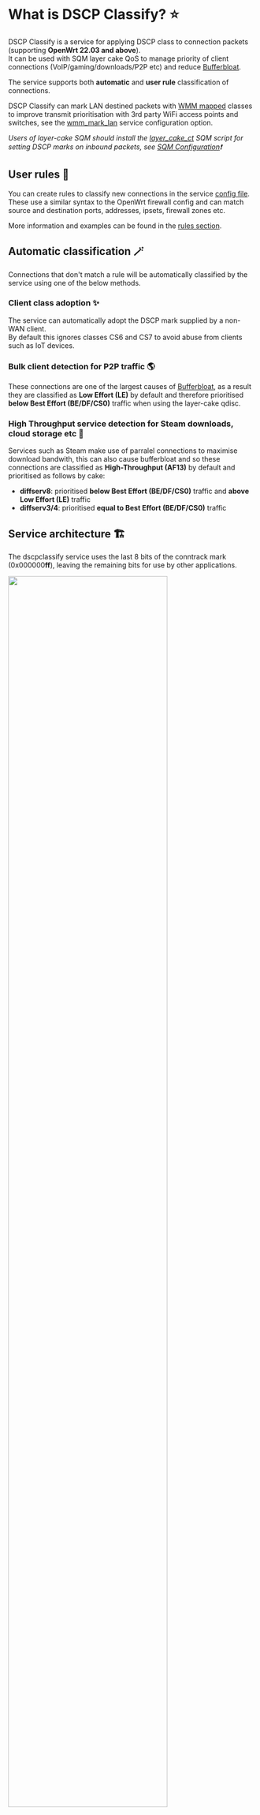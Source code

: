 # What is DSCP Classify? ⭐
DSCP Classify is a service for applying DSCP class to connection packets (supporting **OpenWrt 22.03 and above**).\
It can be used with SQM layer cake QoS to manage priority of client connections (VoIP/gaming/downloads/P2P etc) and reduce [Bufferbloat](https://en.wikipedia.org/wiki/Bufferbloat).

The service supports both **automatic** and **user rule** classification of connections.

DSCP Classify can mark LAN destined packets with [WMM mapped](https://datatracker.ietf.org/doc/html/rfc8325#section-4.3) classes to improve transmit prioritisation with 3rd party WiFi access points and switches, see the [wmm_mark_lan](#section-service) service configuration option.

_Users of layer-cake SQM should install the [layer_cake_ct](#layer_cake_ctqos) SQM script for setting DSCP marks on inbound packets, see [SQM Configuration](#sqm-configuration-)❗_

## User rules 📝
You can create rules to classify new connections in the service [config file](#configuration-%EF%B8%8F).\
These use a similar syntax to the OpenWrt firewall config and can match source and destination ports, addresses, ipsets, firewall zones etc.

More information and examples can be found in the [rules section](#section-rule).

## Automatic classification 🪄
Connections that don't match a rule will be automatically classified by the service using one of the below methods.

### Client class adoption ✨
The service can automatically adopt the DSCP mark supplied by a non-WAN client.\
By default this ignores classes CS6 and CS7 to avoid abuse from clients such as IoT devices.

### Bulk client detection for P2P traffic 🌎
These connections are one of the largest causes of [Bufferbloat](https://en.wikipedia.org/wiki/Bufferbloat), as a result they are classified as **Low Effort (LE)** by default and therefore prioritised **below Best Effort (BE/DF/CS0)** traffic when using the layer-cake qdisc.

### High Throughput service detection for Steam downloads, cloud storage etc 🚛
Services such as Steam make use of parralel connections to maximise download bandwith, this can also cause bufferbloat and so these connections are classified as **High-Throughput (AF13)** by default and prioritised as follows by cake:
  * **diffserv8**: prioritised **below Best Effort (BE/DF/CS0)** traffic and **above Low Effort (LE)** traffic
  * **diffserv3/4**: prioritised **equal to Best Effort (BE/DF/CS0)** traffic

## Service architecture 🏗️ 

The dscpclassify service uses the last 8 bits of the conntrack mark (0x000000**ff**), leaving the remaining bits for use by other applications.

<img src="https://user-images.githubusercontent.com/46714706/188151111-9167e54d-482e-4584-b43b-0759e0ad7561.png" width="80%">

# Service installation ⚙️
To install dscpclassify service via command line you can use the following sets of commands.

### dscpclassify 

```
repo="https://raw.githubusercontent.com/jeverley/dscpclassify/main"
mkdir -p "/etc/dscpclassify.d"
if [ ! -f "/etc/config/dscpclassify" ]; then
    wget "$repo/etc/config/dscpclassify" -O "/etc/config/dscpclassify"
else
    wget "$repo/etc/config/dscpclassify" -O "/etc/config/dscpclassify_git"
fi
wget "$repo/etc/dscpclassify.d/main.nft" -O "/etc/dscpclassify.d/main.nft"
wget "$repo/etc/dscpclassify.d/maps.nft" -O "/etc/dscpclassify.d/maps.nft"
wget "$repo/etc/dscpclassify.d/verdicts.nft" -O "/etc/dscpclassify.d/verdicts.nft"
wget "$repo/etc/hotplug.d/iface/21-dscpclassify" -O "/etc/hotplug.d/iface/21-dscpclassify"
wget "$repo/etc/init.d/dscpclassify" -O "/etc/init.d/dscpclassify"
chmod +x "/etc/init.d/dscpclassify"
/etc/init.d/dscpclassify enable
/etc/init.d/dscpclassify start
```

### layer_cake_ct.qos
#### _Ingress DSCP marking for SQM cake requires installation and [configuration](#sqm-configuration-) of 'layer_cake_ct.qos' and the package 'kmod-sched-ctinfo'❗_

```
repo="https://raw.githubusercontent.com/jeverley/dscpclassify/main"
opkg update
opkg install kmod-sched-ctinfo
wget "$repo/usr/lib/sqm/layer_cake_ct.qos" -O "/usr/lib/sqm/layer_cake_ct.qos"
wget "$repo/usr/lib/sqm/layer_cake_ct.qos.help" -O "/usr/lib/sqm/layer_cake_ct.qos.help"
```
# Configuration ⚙️
The service configuration is located in '/etc/config/dscpclassify'.

**A working default configuration is provided with the service which should work for most users.**

### Section "service"
|Name | Type | Required | Default | Description|
|--- | --- | --- | --- | ---|
|class_low_effort | string | no | le <sup>1</sup> | The default DSCP class applied to low effort connections |
|class_high_throughput | string | no | af13 | The default DSCP class applied to high-throughput connections |
|wmm_mark_lan | boolean | no | 0 | Mark packets going out of LAN interfaces with DSCP values respective of [WMM (RFC-8325)](https://datatracker.ietf.org/doc/html/rfc8325#section-4.3) |
|**Advanced** | | | | _**The below options are typically only required on non-standard setups**_ |
|_lan_zone_ | list | no | lan | Used to specify LAN firewall zones (lan/guest etc) |
|_wan_zone_ | list | no | wan | Used to specify WAN firewall zones |
|_lan_device_ | list | no | | Used to specify LAN network interfaces (L3 physical interface i.e. `br-lan`) |
|_wan_device_ | list | no | | Used to specify WAN network interfaces (L3 physical interface) |

_1. When running on older OpenWrt releases with kernels < 5.13 the service defaults to class CS1 for low effort connections_

### Section "client_class_adoption"
|Name | Type | Required | Default | Description|
|--- | --- | --- | --- | ---|
|enabled | boolean | no | 1 | Adopt the DSCP class supplied by a non-WAN client |
|exclude_class | list | no | cs6, cs7 | Classes to ignore from client class adoption |
|src_ip | list | no | | Include/Exclude source IPs for class adoption, preface excluded IPs with ! |

### Section "bulk_client_detection"
|Name | Type | Required | Default | Description|
|--- | --- | --- | --- | ---|
|enabled | boolean | no | 1 | Detect and classify bulk client connections (i.e. P2P)|
|class | string | no | | Override the service level class_high_throughput setting |
|**Advanced** | | | | _**The default configuration for the below should work for most users**_ |
|_min_connections_ | number | no | 10 | Minimum established connections for a client port to be considered as bulk |
|_min_bytes_ | number | no | 10000 | Minimum bytes before a client port is classified as bulk |

### Section "high_throughput_service_detection"
|Name | Type | Required | Default | Description|
|--- | --- | --- | --- | ---|
|enabled | boolean | no | 1 | Detect and classify high throughput service connections (i.e. Windows Update/Steam downloads) 
|class | string | no | | Override the service level class_high_throughput setting |
|**Advanced** | | | | _**The default configuration for the below should work for most users**_ |
|_min_connections_ | number | no | 3 | Minimum established connections for a service to be considered as high-throughput |
|_min_bytes_ | number | no | 1000000 | Minimum bytes before the connection is classified as high-throughput |

### Section "rule"
The rule sections in `/etc/config/dscpclassify` use the same syntax as OpenWrt's firewal, the **class** option is used to specified the desired DSCP.\
The OpenWrt fw4 rule syntax is outlined in the [OpenWrt Wiki](https://openwrt.org/docs/guide-user/firewall/firewall_configuration#rules), dscpclassify default rules can be viewed [here](https://github.com/jeverley/dscpclassify/blob/main/etc/config/dscpclassify)'. 

The rules support matching source/destination addresses in nft **sets**, these can be dynamically updated from external sources such as dnsmasq.

#### Example user rule 📃

```
config rule
	option name 'DNS'
	list proto 'tcp'
	list proto 'udp'
	list dest_port '53'
	list dest_port '853'
	list dest_port '5353'
	option class 'cs5'
	option counter '0'
```
The counter option can be enabled to count the number of matched connections for a rule.

### Section "ipset"
The ipset sections in `/etc/config/dscpclassify` use the same syntax as OpenWrt's firewall, they can be used in conjunction with rules for dynamically populated ip matching.\
The OpenWrt fw4 ipset syntax is outlined in the [OpenWrt Wiki](https://openwrt.org/docs/guide-user/firewall/firewall_configuration#options_fw4), dscpclassify default rules can be viewed [here](https://github.com/jeverley/dscpclassify/blob/main/etc/config/dscpclassify).

#### Example ipset and rule 📃

```
config ipset
	option name 'xcloud'
	option interval '1'
	list entry '13.104.0.0/14' # Western Europe

config rule
	option name 'Xbox Cloud Gaming'
	option proto 'udp'
	option family 'ipv4'
	list dest_ip '@xcloud'
	list dest_port '1000-1150'
	list dest_port '9002'
	option class 'af41'
```


# SQM configuration 🚀

The **'layer_cake_ct.qos'** queue setup script must be selected for your wan device in SQM setup,

It is important that **Ignore DSCP** on ingress is **Allow** in SQM setup otherwise cake will ignore the service's DSCP classes.

### Below is validated working SQM config for use with the service

| Config parameter | Value |
| ----------- | ----------- |
| qdisc_advanced | 1 |
| squash_dscp | 0, to ensure cake does not remove ingress packet DSCP values|
| **squash_ingress** | **0, to ensure cake looks at packet marks on ingress** |
| qdisc_really_really_advanced | 1 |
| iqdisc_opts | nat dual-dsthost ingress diffserv4 |
| eqdisc_opts | nat dual-srchost ack-filter diffserv4 |
| **script** | **layer_cake_ct.qos** |
<br />

<img src="https://user-images.githubusercontent.com/46714706/190709086-c2e820ed-11ed-4be4-8e57-fba4ab6db190.png" width="50%">
<img src="https://user-images.githubusercontent.com/46714706/210797512-a2419605-5bd4-469b-8c99-2d881c2c8706.png" width="50%">
